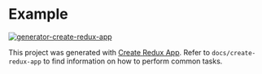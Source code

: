 # Example
[![generator-create-redux-app](https://img.shields.io/badge/built%20with-generator--create-redux-app.svg)](https://github.com/delvallejonatan/generator-create-redux-app)

This project was generated with [Create Redux App](https://github.com/delvallejonatan/create-redux-app). Refer to `docs/create-redux-app` to find information on how to perform common tasks.
